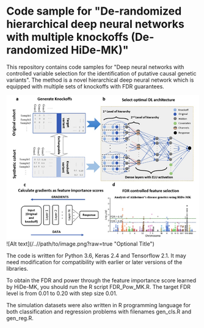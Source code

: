 # Code sample for "De-randomized hierarchical deep neural networks with multiple knockoffs (De-randomized HiDe-MK)"

This repository contains code samples for "Deep neural networks with controlled variable selection for the identification of putative causal genetic variants". The method is a novel hierarchical deep neural network which is equipped with multiple sets of knockoffs with FDR guarantees. 

![main flow](/../Images/Flowchart.jpg?raw=true "Optional Title")
![Alt text](/../<branch name>/path/to/image.png?raw=true "Optional Title")


The code is written for Python 3.6, Keras 2.4 and Tensorflow 2.1. It may need modification for compatibility with earlier or later versions of the libraries.

To obtain the FDR and power through the feature importance score learned by HiDe-MK, you should run the R script FDR_Pow_MK.R. The target FDR level is from 0.01 to 0.20 with step size 0.01. 

The simulation datasets were also written in R programming language for both classification and regression problems with filenames gen_cls.R and gen_reg.R. 

